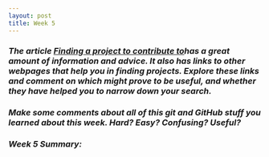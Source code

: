 ```yaml
---
layout: post
title: Week 5
---
```

### **_The article [Finding a project to contribute to][link]has a great amount of information and advice. It also has links to other webpages that help you in finding projects. Explore these links and comment on which might prove to be useful, and whether they have helped you to narrow down your search._** 

### **_Make some comments about all of this git and GitHub stuff you learned about this week. Hard? Easy? Confusing? Useful?_**

### **_Week 5 Summary:_**

[link]: https://opensource.guide/how-to-contribute/#finding-a-project-to-contribute-to
